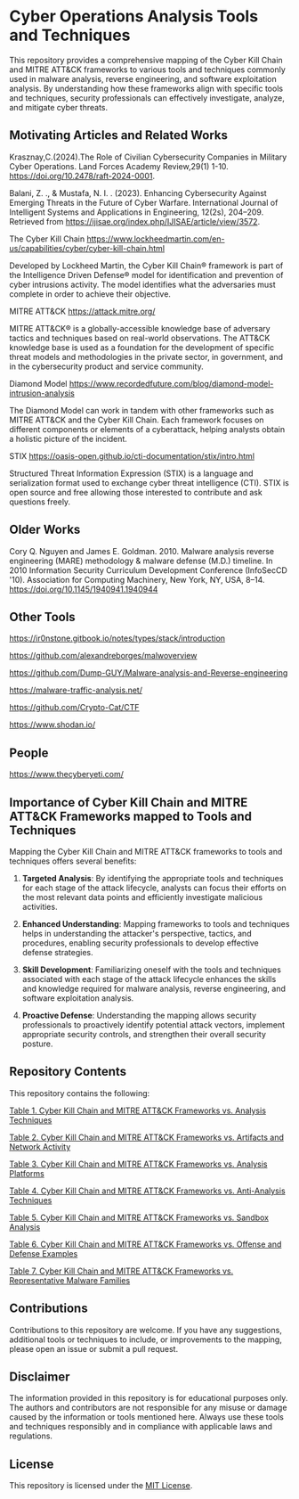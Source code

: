 # Cyber Operations Analysis Tools and Techniques

This repository provides a comprehensive mapping of the Cyber Kill Chain and MITRE ATT&CK frameworks to various tools and techniques commonly used in malware analysis, reverse engineering, and software exploitation analysis. By understanding how these frameworks align with specific tools and techniques, security professionals can effectively investigate, analyze, and mitigate cyber threats.

## Motivating Articles and Related Works

Krasznay,C.(2024).The Role of Civilian Cybersecurity Companies in Military Cyber Operations. Land Forces Academy Review,29(1) 1-10. https://doi.org/10.2478/raft-2024-0001.

Balani, Z. ., & Mustafa, N. I. . (2023). Enhancing Cybersecurity Against Emerging Threats in the Future of Cyber Warfare. International Journal of Intelligent Systems and Applications in Engineering, 12(2s), 204–209. Retrieved from https://ijisae.org/index.php/IJISAE/article/view/3572.

The Cyber Kill Chain
https://www.lockheedmartin.com/en-us/capabilities/cyber/cyber-kill-chain.html

Developed by Lockheed Martin, the Cyber Kill Chain® framework is part of the Intelligence Driven Defense® model for identification and prevention of cyber intrusions activity. The model identifies what the adversaries must complete in order to achieve their objective.

MITRE ATT&CK
https://attack.mitre.org/

MITRE ATT&CK® is a globally-accessible knowledge base of adversary tactics and techniques based on real-world observations. The ATT&CK knowledge base is used as a foundation for the development of specific threat models and methodologies in the private sector, in government, and in the cybersecurity product and service community.

Diamond Model
https://www.recordedfuture.com/blog/diamond-model-intrusion-analysis

The Diamond Model can work in tandem with other frameworks such as MITRE ATT&CK and the Cyber Kill Chain. Each framework focuses on different components or elements of a cyberattack, helping analysts obtain a holistic picture of the incident.

STIX
https://oasis-open.github.io/cti-documentation/stix/intro.html

Structured Threat Information Expression (STIX) is a language and serialization format used to exchange cyber threat intelligence (CTI). STIX is open source and free allowing those interested to contribute and ask questions freely.

## Older Works
Cory Q. Nguyen and James E. Goldman. 2010. Malware analysis reverse engineering (MARE) methodology & malware defense (M.D.) timeline. In 2010 Information Security Curriculum Development Conference (InfoSecCD '10). Association for Computing Machinery, New York, NY, USA, 8–14. https://doi.org/10.1145/1940941.1940944

## Other Tools
https://ir0nstone.gitbook.io/notes/types/stack/introduction

https://github.com/alexandreborges/malwoverview

https://github.com/Dump-GUY/Malware-analysis-and-Reverse-engineering

https://malware-traffic-analysis.net/

https://github.com/Crypto-Cat/CTF

https://www.shodan.io/

## People
https://www.thecyberyeti.com/

## Importance of Cyber Kill Chain and MITRE ATT&CK Frameworks mapped to Tools and Techniques

Mapping the Cyber Kill Chain and MITRE ATT&CK frameworks to tools and techniques offers several benefits:

1. **Targeted Analysis**: By identifying the appropriate tools and techniques for each stage of the attack lifecycle, analysts can focus their efforts on the most relevant data points and efficiently investigate malicious activities.

2. **Enhanced Understanding**: Mapping frameworks to tools and techniques helps in understanding the attacker's perspective, tactics, and procedures, enabling security professionals to develop effective defense strategies.

3. **Skill Development**: Familiarizing oneself with the tools and techniques associated with each stage of the attack lifecycle enhances the skills and knowledge required for malware analysis, reverse engineering, and software exploitation analysis.

4. **Proactive Defense**: Understanding the mapping allows security professionals to proactively identify potential attack vectors, implement appropriate security controls, and strengthen their overall security posture.

## Repository Contents

This repository contains the following:

[Table 1. Cyber Kill Chain and MITRE ATT&CK Frameworks vs. Analysis Techniques](https://github.com/ericyoc/cyber_ops_analysis_tools_techniques/blob/main/tables/Table_1__Analysis_Techniques.csv)

[Table 2. Cyber Kill Chain and MITRE ATT&CK Frameworks vs. Artifacts and Network Activity](https://github.com/ericyoc/cyber_ops_analysis_tools_techniques/blob/main/tables/Table_2__Artifacts_and_Network_Activity.csv)

[Table 3. Cyber Kill Chain and MITRE ATT&CK Frameworks vs. Analysis Platforms](https://github.com/ericyoc/cyber_ops_analysis_tools_techniques/blob/main/tables/Table_3__Analysis_Platforms.csv)

[Table 4. Cyber Kill Chain and MITRE ATT&CK Frameworks vs. Anti-Analysis Techniques](https://github.com/ericyoc/cyber_ops_analysis_tools_techniques/blob/main/tables/Table_4__Anti-Analysis_Techniques.csv)

[Table 5. Cyber Kill Chain and MITRE ATT&CK Frameworks vs. Sandbox Analysis](https://github.com/ericyoc/cyber_ops_analysis_tools_techniques/blob/main/tables/Table_5__Sandbox_Analysis.csv)

[Table 6. Cyber Kill Chain and MITRE ATT&CK Frameworks vs. Offense and Defense Examples](https://github.com/ericyoc/cyber_ops_analysis_tools_techniques/blob/main/tables/Table_6__Offense_and_Defense_Examples.csv)

[Table 7. Cyber Kill Chain and MITRE ATT&CK Frameworks vs. Representative Malware Families](https://github.com/ericyoc/cyber_ops_analysis_tools_techniques/blob/main/tables/Table_7__Representative_Malware_Families.csv)



## Contributions

Contributions to this repository are welcome. If you have any suggestions, additional tools or techniques to include, or improvements to the mapping, please open an issue or submit a pull request.

## Disclaimer

The information provided in this repository is for educational purposes only. The authors and contributors are not responsible for any misuse or damage caused by the information or tools mentioned here. Always use these tools and techniques responsibly and in compliance with applicable laws and regulations.

## License

This repository is licensed under the [MIT License](LICENSE).
